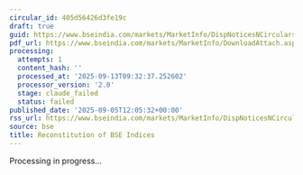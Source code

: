 ```yaml
---
circular_id: 405d56426d3fe19c
draft: true
guid: https://www.bseindia.com/markets/MarketInfo/DispNoticesNCirculars.aspx?Noticeid={E51A1D89-6C2F-4227-BA3D-9E1F8F7D365C}&noticeno=20250905-16&dt=09/05/2025&icount=16&totcount=43&flag=0
pdf_url: https://www.bseindia.com/markets/MarketInfo/DownloadAttach.aspx?id=20250905-16&attachedId=d586d599-058a-4a29-bdc8-3a832914d6f0
processing:
  attempts: 1
  content_hash: ''
  processed_at: '2025-09-13T09:32:37.252602'
  processor_version: '2.0'
  stage: claude_failed
  status: failed
published_date: '2025-09-05T12:05:32+00:00'
rss_url: https://www.bseindia.com/markets/MarketInfo/DispNoticesNCirculars.aspx?Noticeid={E51A1D89-6C2F-4227-BA3D-9E1F8F7D365C}&noticeno=20250905-16&dt=09/05/2025&icount=16&totcount=43&flag=0
source: bse
title: Reconstitution of BSE Indices
---
```


Processing in progress...
